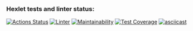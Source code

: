 ### Hexlet tests and linter status:
[![Actions Status](https://github.com/Kate1199/php-project-lvl2/workflows/hexlet-check/badge.svg)](https://github.com/Kate1199/php-project-lvl2/actions)
[![Linter](https://github.com/Kate1199/php-project-lvl2/actions/workflows/linter.yml/badge.svg)](https://github.com/Kate1199/php-project-lvl2/actions/workflows/linter.yml)
[![Maintainability](https://api.codeclimate.com/v1/badges/ab5e02b503c6dee773b7/maintainability)](https://codeclimate.com/github/Kate1199/php-project-lvl2/maintainability)
[![Test Coverage](https://api.codeclimate.com/v1/badges/ab5e02b503c6dee773b7/test_coverage)](https://codeclimate.com/github/Kate1199/php-project-lvl2/test_coverage)
[![asciicast](https://asciinema.org/a/qwcktDISztX9HgAqLxh6Su45R.svg)](https://asciinema.org/a/qwcktDISztX9HgAqLxh6Su45R)
